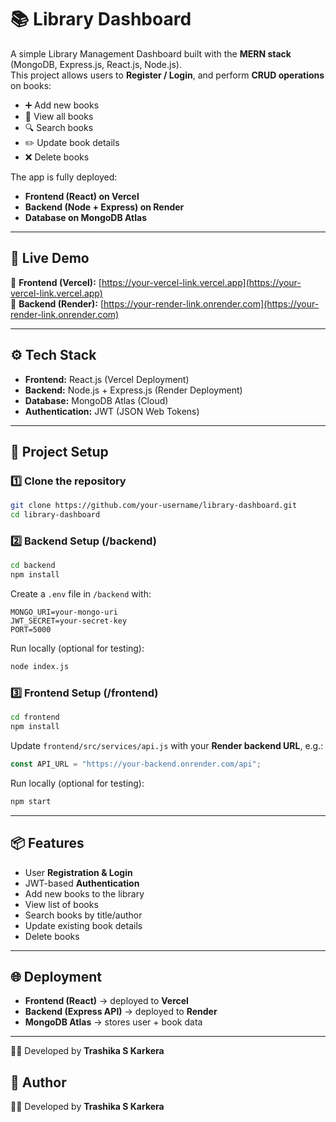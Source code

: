 # 📚 Library Dashboard 

A simple Library Management Dashboard built with the **MERN stack** (MongoDB, Express.js, React.js, Node.js).  
This project allows users to **Register / Login**, and perform **CRUD operations** on books:  
- ➕ Add new books  
- 📖 View all books  
- 🔍 Search books  
- ✏️ Update book details  
- ❌ Delete books  

The app is fully deployed:  
- **Frontend (React) on Vercel**  
- **Backend (Node + Express) on Render**  
- **Database on MongoDB Atlas**

---

## 🚀 Live Demo
🔗 **Frontend (Vercel):** [https://your-vercel-link.vercel.app](https://your-vercel-link.vercel.app)  
🔗 **Backend (Render):** [https://your-render-link.onrender.com](https://your-render-link.onrender.com)

---

## ⚙️ Tech Stack
- **Frontend:** React.js (Vercel Deployment)  
- **Backend:** Node.js + Express.js (Render Deployment)  
- **Database:** MongoDB Atlas (Cloud)  
- **Authentication:** JWT (JSON Web Tokens)

---

## 📂 Project Setup

### 1️⃣ Clone the repository
```bash
git clone https://github.com/your-username/library-dashboard.git
cd library-dashboard
```

### 2️⃣ Backend Setup (/backend)
```bash
cd backend
npm install
```

Create a `.env` file in `/backend` with:
```env
MONGO_URI=your-mongo-uri
JWT_SECRET=your-secret-key
PORT=5000
```

Run locally (optional for testing):
```bash
node index.js
```

### 3️⃣ Frontend Setup (/frontend)
```bash
cd frontend
npm install
```

Update `frontend/src/services/api.js` with your **Render backend URL**, e.g.:
```js
const API_URL = "https://your-backend.onrender.com/api";
```

Run locally (optional for testing):
```bash
npm start
```

---

## 📦 Features
- User **Registration & Login**  
- JWT-based **Authentication**  
- Add new books to the library  
- View list of books  
- Search books by title/author  
- Update existing book details  
- Delete books  

---

## 🌐 Deployment
- **Frontend (React)** → deployed to **Vercel**  
- **Backend (Express API)** → deployed to **Render**  
- **MongoDB Atlas** → stores user + book data  

---

👩‍💻 Developed by 
**Trashika S Karkera**

## 🙌 Author
👩‍💻 Developed by **Trashika S Karkera**
